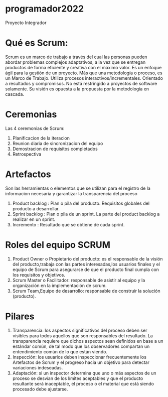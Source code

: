 # programador2022
Proyecto Integrador

# Qué es Scrum:
Scrum es un marco de trabajo a través del cual las personas pueden abordar problemas complejos adaptativos,
a la vez que se entregan productos de forma eficiente y creativa con el máximo valor.
Es un enfoque ágil para la gestión de un proyecto. Más que una metodología o proceso, es un Marco de Trabajo.
Utiliza procesos interactivos/incrementales.
Orientado a resultados y compromisos.
No está restringido a proyectos de software solamente.
Su visión es opuesta a la propuesta por la metodología en cascada.

# Ceremonias

Las 4 ceremonias de Scrum:
1. Planificacion de la iteracion
2. Reunion diaria de sincronizacion del equipo
3. Demostracion de requisitos completados
4. Retrospectiva

# Artefactos

Son las herramientas o elementos que se utilizan para el registro de la informacion necesaria y garantizar la transparencia del proceso

1. Product backlog : Plan o pila del producto. Requisitos globales del producto a desarrollar.
2. Sprint backlog : Plan o pila de un sprint. La parte del product backlog a realizar en un sprint.
3. Incremento : Resultado que se obtiene de cada sprint.

# Roles del equipo SCRUM

1. Product Owner o Propietario del producto: es el responsable de la visión del producto,trabaja con las partes interesadas,los usuarios finales y el equipo de Scrum para asegurarse de que el producto final cumpla con los requisitos y objetivos.
2. Scrum Master o Facilitador: responsable de asistir al equipo y la organización en la implementación de scrum.
3. Scrum Team,Equipo de desarrollo: responsable de construir la solución (producto).
 
# Pilares 

1. Transparencia: los aspectos significativos del proceso deben ser visibles para todos aquellos que son responsables del resultado. 
La transparencia requiere que dichos aspectos sean definidos en base a un estándar común, de tal modo que los observadores compartan un entendimiento 
común de lo que están viendo.
2. Inspección: los usuarios deben inspeccionar frecuentemente los Artefactos de Scrum y el progreso hacia un objetivo para detectar variaciones indeseadas.
3. Adaptación: si un inspector determina que uno o más aspectos de un proceso se desvían de los límites aceptables y que el producto resultante será 
inaceptable, el proceso o el material que está siendo procesado debe ajustarse. 
